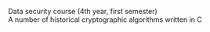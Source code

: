Data security course (4th year, first semester)    
A number of historical cryptographic algorithms written in C

